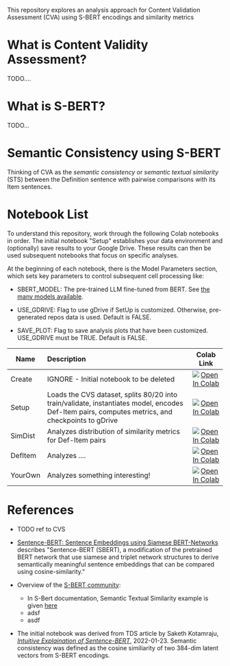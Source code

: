This repository explores an analysis approach for Content Validation Assessment (CVA) using S-BERT encodings and similarity metrics

# What is Content Validity Assessment?

TODO....

# What is S-BERT? 

TODO...

# Semantic Consistency using S-BERT

Thinking of CVA as the _semantic consistency_ or _semantic textual similarity_ (STS) between the Definition sentence with pairwise comparisons with its Item sentences.

# Notebook List

To understand this repository, work through the following Colab notebooks in order. The initial notebook "Setup" establishes your data environment and (optionally) save results to your Google Drive. These results can then be used subsequent notebooks that focus on specific analyses. 

At the beginning of each notebook, there is the Model Parameters section, which sets key parameters to control subsequent cell processing like:

- SBERT_MODEL: The pre-trained LLM fine-tuned from BERT. See [the many models available](https://huggingface.co/models?pipeline_tag=sentence-similarity&sort=downloads).

- USE_GDRIVE: Flag to use gDrive if SetUp is customized. Otherwise, pre-generated repos data is used. Default is FALSE.

- SAVE_PLOT: Flag to save analysis plots that have been customized. USE_GDRIVE must be TRUE. Default is FALSE.

| Name | Description    | Colab Link |
| -----| :-----------  | :--------: |
| Create | IGNORE - Initial notebook to be deleted | <a href="https://colab.research.google.com/github/Hackathorn/CVA-SBERT/blob/main/notebooks/CVA-using-SBert-Create.ipynb"><img src="https://colab.research.google.com/assets/colab-badge.svg" alt="Open In Colab"></a> |
| Setup | Loads the CVS dataset, splits 80/20 into train/validate, instantiates model, encodes Def-Item pairs, computes metrics, and checkpoints to gDrive | <a href="https://colab.research.google.com/github/Hackathorn/CVA-SBERT/blob/main/notebooks/CVA-using-SBERT-Setup.ipynb"><img src="https://colab.research.google.com/assets/colab-badge.svg" alt="Open In Colab"></a> |
| SimDist | Analyzes distribution of similarity metrics for Def-Item pairs | <a href="https://colab.research.google.com/github/Hackathorn/CVA-SBERT/blob/main/notebooks/CVA-using-SBERT-SimDist.ipynb"><img src="https://colab.research.google.com/assets/colab-badge.svg" alt="Open In Colab"></a> |
| DefItem | Analyzes .... | <a href="https://colab.research.google.com/github/Hackathorn/CVA-SBERT/blob/main/notebooks/CVA-using-SBERT-DefItem.ipynb"><img src="https://colab.research.google.com/assets/colab-badge.svg" alt="Open In Colab"></a> |
| YourOwn | Analyzes something interesting! | <a href="https://colab.research.google.com/github/Hackathorn/CVA-SBERT/blob/main/notebooks/CVA-using-SBERT-XXX.ipynb"><img src="https://colab.research.google.com/assets/colab-badge.svg" alt="Open In Colab"></a> |
# References

- TODO ref to CVS
  
- [Sentence-BERT: Sentence Embeddings using Siamese BERT-Networks](https://arxiv.org/abs/1908.10084) describes "Sentence-BERT (SBERT), a modification of the pretrained BERT network that use siamese and triplet network structures to derive semantically meaningful sentence embeddings that can be compared using cosine-similarity."

- Overview of the [S-BERT community](https://www.sbert.net/):

  - In S-Bert documentation, Semantic Textual Similarity example is given [here](https://www.sbert.net/docs/usage/semantic_textual_similarity.html)
  - adsf
  - asdf

- The initial notebook was derived from TDS article by Saketh Kotamraju, [_Intuitive Explaination of Sentence-BERT_](https://towardsdatascience.com/an-intuitive-explanation-of-sentence-bert-1984d144a868), 2022-01-23. Semantic consistency was defined as the cosine similiarity of two 384-dim latent vectors from S-BERT encodings. 

